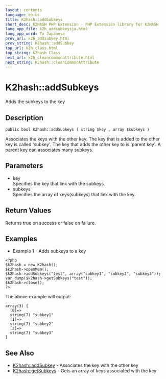 ```yaml
---
layout: contents
language: en-us
title: K2hash::addSubkeys
short_desc: K2HASH PHP Extension - PHP Extension library for K2HASH
lang_opp_file: k2h_addsubkeysja.html
lang_opp_word: To Japanese
prev_url: k2h_addsubkey.html
prev_string: K2hash::addSubkey
top_url: k2h_class.html
top_string: K2hash Class
next_url: k2h_cleancommonattribute.html
next_string: K2hash::cleanCommonAttribute
---
```


# K2hash::addSubkeys
Adds the subkeys to the key

## Description

```
public bool K2hash::addSubkeys ( string $key , array $subkeys )
```

Associates the keys with the other key. The key that is added to the other key is called 'subkey'. The key that adds the other key to is 'parent key'. A parent key can associates many subkeys. 

## Parameters
- key  
Specifies the key that link with the subkeys.
- subkeys  
Specifies the array of keys(subkeys) that link with the key.

## Return Values
Returns true on success or false on failure. 

## Examples
- Example 1 - Adds subkeys to a key

```
<?php
$k2hash = new K2hash();
$k2hash->openMem();
$k2hash->addSubkeys("test", array("subkey1", "subkey2", "subkey3"));
var_dump($k2hash->getSubkeys("test"));
$k2hash->close();
?>
```

The above example will output:

```
array(3) {
  [0]=>
  string(7) "subkey1"
  [1]=>
  string(7) "subkey2"
  [2]=>
  string(7) "subkey3"
}
```


## See Also
- [K2hash::addSubkey](k2h_addsubkey.html) - Associates the key with the other key
- [K2hash::getSubkeys](k2h_getsubkeys.html) - Gets an array of keys associated with the key
